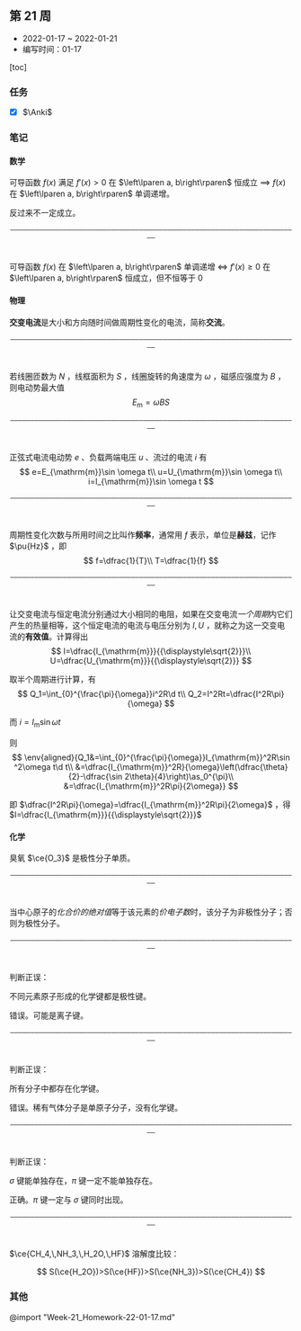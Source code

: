 ## 第 21 周

- 2022-01-17 ~ 2022-01-21
- 编写时间：01-17

[toc]

### 任务

- [x] $\Anki$ 

### 笔记

#### 数学

可导函数 $f(x)$ 满足 $f'(x)>0$ 在 $\left\lparen a, b\right\rparen$ 恒成立 $\implies$ $f(x)$ 在 $\left\lparen a, b\right\rparen$ 单调递增。

反过来不一定成立。

<div style="text-align:center;padding-bottom:20px;"><code>————————————————————————————————————————————————————————————————————————</code></div>

可导函数 $f(x)$ 在 $\left\lparen a, b\right\rparen$ 单调递增 $\iff$ $f'(x)\ge 0$ 在 $\left\lparen a, b\right\rparen$ 恒成立，但不恒等于 $0$ 

#### 物理

**交变电流**是大小和方向随时间做周期性变化的电流，简称**交流**。

<div style="text-align:center;padding-bottom:20px;"><code>————————————————————————————————————————————————————————————————————————</code></div>

若线圈匝数为 $N$ ，线框面积为 $S$ ，线圈旋转的角速度为 $\omega$ ，磁感应强度为 $B$ ，则电动势最大值
$$
E_{\mathrm{m}}=\omega BS
$$


<div style="text-align:center;padding-bottom:20px;"><code>————————————————————————————————————————————————————————————————————————</code></div>

正弦式电流电动势 $e$ 、负载两端电压 $u$ 、流过的电流 $i$ 有
$$
e=E_{\mathrm{m}}\sin \omega t\\
u=U_{\mathrm{m}}\sin \omega t\\
i=I_{\mathrm{m}}\sin \omega t
$$


<div style="text-align:center;padding-bottom:20px;"><code>————————————————————————————————————————————————————————————————————————</code></div>

周期性变化次数与所用时间之比叫作**频率**，通常用 $f$ 表示，单位是**赫兹**，记作 $\pu{Hz}$ ，即
$$
f=\dfrac{1}{T}\\
T=\dfrac{1}{f}
$$


<div style="text-align:center;padding-bottom:20px;"><code>————————————————————————————————————————————————————————————————————————</code></div>

让交变电流与恒定电流分别通过大小相同的电阻，如果在交变电流*一个周期*内它们产生的热量相等，这个恒定电流的电流与电压分别为 $I,\,U$ ，就称之为这一交变电流的**有效值**。计算得出
$$
I=\dfrac{I_{\mathrm{m}}}{{\displaystyle\sqrt{2}}}\\
U=\dfrac{U_{\mathrm{m}}}{{\displaystyle\sqrt{2}}} 
$$

取半个周期进行计算，有
$$
Q_1=\int_{0}^{\frac{\pi}{\omega}}i^2R\d t\\
Q_2=I^2Rt=\dfrac{I^2R\pi}{\omega}
$$

而 $i=I_{\mathrm{m}}\sin \omega t$ 

则
$$
\env{aligned}{Q_1&=\int_{0}^{\frac{\pi}{\omega}}I_{\mathrm{m}}^2R\sin ^2\omega t\d t\\
&=\dfrac{I_{\mathrm{m}}^2R}{\omega}\left(\dfrac{\theta}{2}-\dfrac{\sin 2\theta}{4}\right)\as_0^{\pi}\\
&=\dfrac{I_{\mathrm{m}}^2R\pi}{2\omega}}
$$

即 $\dfrac{I^2R\pi}{\omega}=\dfrac{I_{\mathrm{m}}^2R\pi}{2\omega}$ ，得 $I=\dfrac{I_{\mathrm{m}}}{{\displaystyle\sqrt{2}}}$ 

#### 化学

臭氧 $\ce{O_3}$ 是极性分子单质。

<div style="text-align:center;padding-bottom:20px;"><code>————————————————————————————————————————————————————————————————————————</code></div>

当中心原子的*化合价的绝对值*等于该元素的*价电子数*时，该分子为非极性分子；否则为极性分子。

<div style="text-align:center;padding-bottom:20px;"><code>————————————————————————————————————————————————————————————————————————</code></div>

判断正误：

不同元素原子形成的化学键都是极性键。

错误。可能是离子键。

<div style="text-align:center;padding-bottom:20px;"><code>————————————————————————————————————————————————————————————————————————</code></div>

判断正误：

所有分子中都存在化学键。

错误。稀有气体分子是单原子分子，没有化学键。

<div style="text-align:center;padding-bottom:20px;"><code>————————————————————————————————————————————————————————————————————————</code></div>

判断正误：

$\sigma$ 键能单独存在，$\pi$ 键一定不能单独存在。

正确。$\pi$ 键一定与 $\sigma$ 键同时出现。

<div style="text-align:center;padding-bottom:20px;"><code>————————————————————————————————————————————————————————————————————————</code></div>

$\ce{CH_4,\,NH_3,\,H_2O,\,HF}$ 溶解度比较：

$$
S(\ce{H_2O})>S(\ce{HF})>S(\ce{NH_3})>S(\ce{CH_4})
$$

### 其他

@import "Week-21_Homework-22-01-17.md" 
